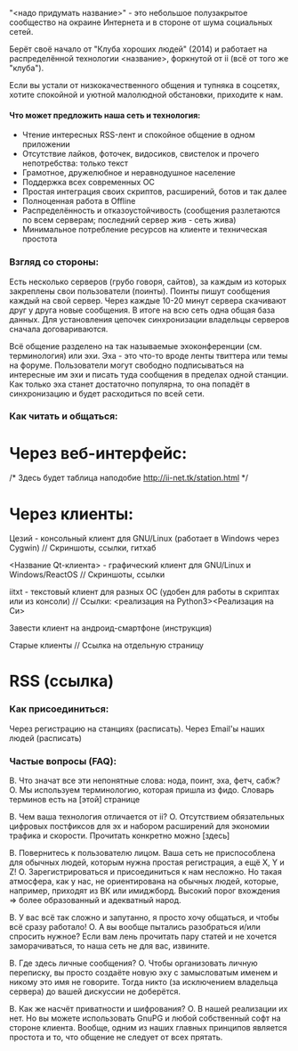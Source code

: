 "<надо придумать название>" - это небольшое полузакрытое сообщество на окраине Интернета и в стороне от шума социальных сетей.

Берёт своё начало от "Клуба хороших людей" (2014) и работает на распределённой технологии <название>, форкнутой от ii (всё от того же "клуба").

Если вы устали от низкокачественного общения и тупняка в соцсетях, хотите спокойной и уютной малолюдной обстановки, приходите к нам.

#### Что может предложить наша сеть и технология:

* Чтение интересных RSS-лент и спокойное общение в одном приложении
* Отсутствие лайков, фоточек, видосиков, свистелок и прочего непотребства: только текст
* Грамотное, дружелюбное и неравнодушное население
* Поддержка всех современных ОС
* Простая интеграция своих скриптов, расширений, ботов и так далее
* Полноценная работа в Offline
* Распределённость и отказоустойчивость (сообщения разлетаются по всем серверам; последний сервер жив - сеть жива)
* Минимальное потребление ресурсов на клиенте и техническая простота

### Взгляд со стороны:

Есть несколько серверов (грубо говоря, сайтов), за каждым из которых закреплены свои пользователи (поинты). Поинты пишут сообщения каждый на свой сервер. Через каждые 10-20 минут сервера скачивают друг у друга новые сообщения. В итоге на всю сеть одна общая база данных. Для установления цепочек синхронизации владельцы серверов сначала договариваются.

Всё общение разделено на так называемые эхоконференции (см. терминология) или эхи. Эха - это что-то вроде ленты твиттера или темы на форуме. Пользователи могут свободно подписываться на интересные им эхи и писать туда сообщения в пределах одной станции. Как только эха станет достаточно популярна, то она попадёт в синхронизацию и будет расходиться по всей сети.

### Как читать и общаться:

# Через веб-интерфейс:
/*
Здесь будет таблица наподобие
http://ii-net.tk/station.html
*/

# Через клиенты:
Цезий - консольный клиент для GNU/Linux (работает в Windows через Cygwin)
// Скриншоты, ссылки, гитхаб

<Название Qt-клиента> - графический клиент для GNU/Linux и Windows/ReactOS
// Скриншоты, ссылки

iitxt - текстовый клиент для разных ОС (удобен для работы в скриптах или из консоли)
// Ссылки: <реализация на Python3><Реализация на Си>

Завести клиент на андроид-смартфоне (инструкция)

Старые клиенты // Ссылка на отдельную страницу

# RSS (ссылка)

### Как присоединиться:

Через регистрацию на станциях (расписать).
Через Email'ы наших людей (расписать)

### Частые вопросы (FAQ):

В. Что значат все эти непонятные слова: нода, поинт, эха, фетч, сабж?
О. Мы используем терминологию, которая пришла из фидо. Словарь терминов есть на [этой] странице

В. Чем ваша технология отличается от ii?
O. Отсутствием обязательных цифровых постфиксов для эх и набором расширений для экономии трафика и скорости. Прочитать конкретно можно [здесь]

В. Повернитесь к пользователю лицом. Ваша сеть не приспособлена для обычных людей, которым нужна простая регистрация, а ещё X, Y и Z!
О. Зарегистрироваться и присоединиться к нам несложно. Но такая атмосфера, как у нас, не ориентирована на обычных людей, которые, например, приходят из ВК или имиджборд. Высокий порог вхождения => более образованный и адекватный народ.

B. У вас всё так сложно и запутанно, я просто хочу общаться, и чтобы всё сразу работало!
О. А вы вообще пытались разобраться и/или спросить нужное? Если вам лень прочитать пару статей и не хочется заморачиваться, то наша сеть не для вас, извините.

В. Где здесь личные сообщения?
О. Чтобы организовать личную переписку, вы просто создаёте новую эху с замысловатым именем и никому это имя не говорите. Тогда никто (за исключением владельца сервера) до вашей дискуссии не доберётся.

В. Как же насчёт приватности и шифрования?
O. В нашей реализации их нет. Но вы можете использовать GnuPG и любой собственный софт на стороне клиента. Вообще, одним из наших главных принципов является простота и то, что общение не следует от всех прятать.
